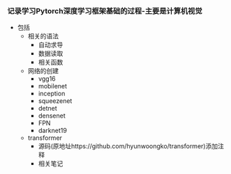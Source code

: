 ### 记录学习Pytorch深度学习框架基础的过程-主要是计算机视觉

- 包括
  - 相关的语法
    - 自动求导
    - 数据读取
    - 相关函数
  - 网络的创建
    - vgg16
    - mobilenet
    - inception
    - squeezenet
    - detnet
    - densenet
    - FPN
    - darknet19
  - transformer
    - 源码(原地址https://github.com/hyunwoongko/transformer)添加注释
    - 相关笔记
